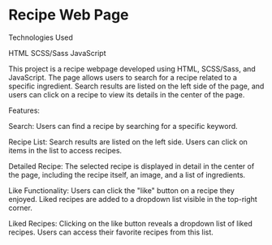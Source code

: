 <h1>Recipe Web Page</h1>
Technologies Used

HTML
SCSS/Sass
JavaScript

This project is a recipe webpage developed using HTML, SCSS/Sass, and JavaScript. The page allows users to search for a recipe related to a specific ingredient. Search results are listed on the left side of the page, and users can click on a recipe to view its details in the center of the page.

Features:

Search: Users can find a recipe by searching for a specific keyword.

Recipe List: Search results are listed on the left side. Users can click on items in the list to access recipes.

Detailed Recipe: The selected recipe is displayed in detail in the center of the page, including the recipe itself, an image, and a list of ingredients.

Like Functionality: Users can click the "like" button on a recipe they enjoyed. Liked recipes are added to a dropdown list visible in the top-right corner.

Liked Recipes: Clicking on the like button reveals a dropdown list of liked recipes. Users can access their favorite recipes from this list.
